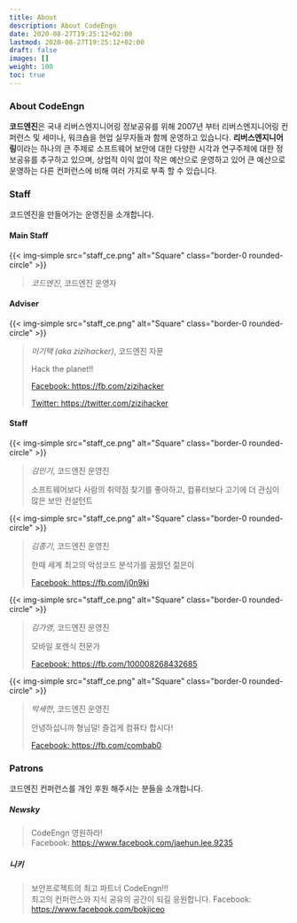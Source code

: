 ```yaml
---
title: About
description: About CodeEngn
date: 2020-08-27T19:25:12+02:00
lastmod: 2020-08-27T19:25:12+02:00
draft: false
images: []
weight: 100
toc: true
---
```


### About CodeEngn

**코드엔진**은 국내 리버스엔지니어링 정보공유를 위해 2007년 부터 리버스엔지니어링 컨퍼런스 및 세미나, 워크숍을 현업 실무자들과 함께 운영하고 있습니다. **리버스엔지니어링**이라는 하나의 큰 주제로 소프트웨어 보안에 대한 다양한 시각과 연구주제에 대한 정보공유를 추구하고 있으며, 상업적 이익 없이 작은 예산으로 운영하고 있어 큰 예산으로 운영하는 다른 컨퍼런스에 비해 여러 가지로 부족 할 수 있습니다.

### Staff

코드엔진을 만들어가는 운영진을 소개합니다.

#### Main Staff
{{< img-simple src="staff_ce.png" alt="Square" class="border-0 rounded-circle" >}}
> *코드엔진*, 코드엔진 운영자

#### Adviser
{{< img-simple src="staff_ce.png" alt="Square" class="border-0 rounded-circle" >}}
> *이기택 (aka zizihacker)*, 코드엔진 자문 
> 
> Hack the planet!! 
> 
> <a href='https://fb.com/zizihacker' target='_blank'>Facebook: https://fb.com/zizihacker</a> 
> 
> <a href='https://twitter.com/zizihacker' target='_blank'>Twitter: https://twitter.com/zizihacker</a> 

#### Staff
{{< img-simple src="staff_ce.png" alt="Square" class="border-0 rounded-circle" >}}
> *김민기*, 코드엔진 운영진 
> 
> 소프트웨어보다 사람의 취약점 찾기를 좋아하고, 컴퓨터보다 고기에 더 관심이 많은 보안 컨설턴트

{{< img-simple src="staff_ce.png" alt="Square" class="border-0 rounded-circle" >}}
> *김종기*, 코드엔진 운영진 
> 
> 한때 세계 최고의 악성코드 분석가를 꿈꿨던 젊은이 
> 
> <a href='https://fb.com/j0n9ki' target='_blank'>Facebook: https://fb.com/j0n9ki</a>

{{< img-simple src="staff_ce.png" alt="Square" class="border-0 rounded-circle" >}}
> *김가영*, 코드엔진 운영진 
> 
> 모바일 포렌식 전문가 
> 
> <a href='https://fb.com/100008268432685' target='_blank'>Facebook: https://fb.com/100008268432685</a>

{{< img-simple src="staff_ce.png" alt="Square" class="border-0 rounded-circle" >}}
> *박세한*, 코드엔진 운영진 
> 
> 안녕하십니까 형님덜! 즐겁게 컴퓨타 합시다! 
> 
> <a href='https://fb.com/combab0' target='_blank'>Facebook: https://fb.com/combab0</a>


### Patrons

코드엔진 컨퍼런스를 개인 후원 해주시는 분들을 소개합니다.

##### Newsky

> CodeEngn 영원하라! <br />
> Facebook: <a href='https://www.facebook.com/jaehun.lee.9235' target='_blank'>https://www.facebook.com/jaehun.lee.9235</a>

##### 니키

> 보안프로젝트의 최고 파트너 CodeEngn!!! <br />
> 최고의 컨퍼런스와 지식 공유의 공간이 되길 응원합니다.
> Facebook: <a href='https://www.facebook.com/bokjiceo5' target='_blank'>https://www.facebook.com/bokjiceo</a>
